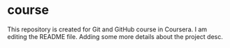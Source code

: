 # course
This repository is created for Git and GitHub course in Coursera.
I am editing the README file. Adding some more details about the project desc.
